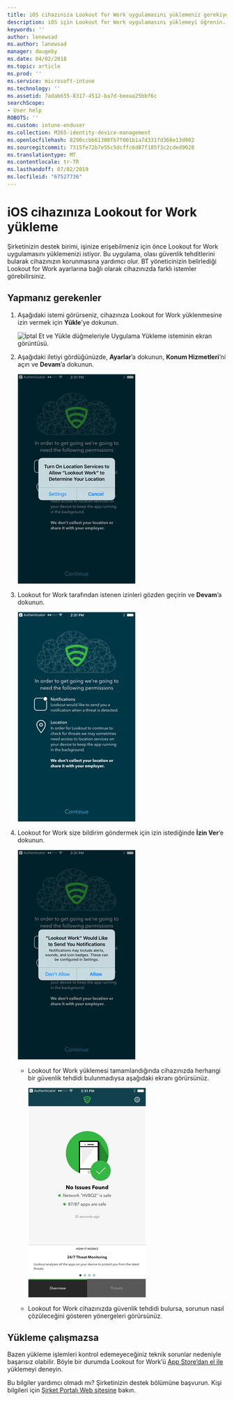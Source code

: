 ```yaml
---
title: iOS cihazınıza Lookout for Work uygulamasını yüklemeniz gerekiyor | Microsoft Docs
description: iOS için Lookout for Work uygulamasını yüklemeyi öğrenin.
keywords: ''
author: lenewsad
ms.author: lanewsad
manager: dougeby
ms.date: 04/02/2018
ms.topic: article
ms.prod: ''
ms.service: microsoft-intune
ms.technology: ''
ms.assetid: 7adab655-8317-4512-ba7d-beeaa25bbf6c
searchScope:
- User help
ROBOTS: ''
ms.custom: intune-enduser
ms.collection: M365-identity-device-management
ms.openlocfilehash: 8290ccbb61308fb7f001b1a7d331fd366e13d902
ms.sourcegitcommit: 7315fe72b7e55c5dcffc6d87f185f3c2cded9028
ms.translationtype: MT
ms.contentlocale: tr-TR
ms.lasthandoff: 07/02/2019
ms.locfileid: "67527736"
---
```

# <a name="install-lookout-for-work-on-your-ios-device"></a>iOS cihazınıza Lookout for Work yükleme


Şirketinizin destek birimi, işinize erişebilmeniz için önce Lookout for Work uygulamasını yüklemenizi istiyor. Bu uygulama, olası güvenlik tehditlerini bularak cihazınızın korunmasına yardımcı olur. BT yöneticinizin belirlediği Lookout for Work ayarlarına bağlı olarak cihazınızda farklı istemler görebilirsiniz.


## <a name="what-you-need-to-do"></a>Yapmanız gerekenler

1. Aşağıdaki istemi görürseniz, cihazınıza Lookout for Work yüklenmesine izin vermek için **Yükle**’ye dokunun.

      ![İptal Et ve Yükle düğmeleriyle Uygulama Yükleme isteminin ekran görüntüsü.](/intune-user-help/media/ios-mts-install-app-request-after-1804.png)

2. Aşağıdaki iletiyi gördüğünüzde, **Ayarlar**’a dokunun, **Konum Hizmetleri**’ni açın ve **Devam**’a dokunun.

      ![Ayarlar’a ve ardından Konum Hizmetleri’ne dokunun](./media/ios-lfw-allow-location-services.png)

3. Lookout for Work tarafından istenen izinleri gözden geçirin ve **Devam**’a dokunun.

      ![artık Lookout for Work’e bağlısınız](./media/ios-lfw-permissions-lookout-needs.png)

4. Lookout for Work size bildirim göndermek için izin istediğinde **İzin Ver**’e dokunun.

     ![Ayarlar’a ve ardından Konum Hizmetleri’ne dokunun](./media/ios-lfw-allow-notifications.png)

   * Lookout for Work yüklemesi tamamlandığında cihazınızda herhangi bir güvenlik tehdidi bulunmadıysa aşağıdaki ekranı görürsünüz.

     ![Lookout for Work hiçbir güvenlik tehdidi bulamadı](./media/ios-lfw-no-threats-found.png)

   * Lookout for Work cihazınızda güvenlik tehdidi bulursa, sorunun nasıl çözüleceğini gösteren yönergeleri görürsünüz.

## <a name="if-the-installation-doesnt-work"></a>Yükleme çalışmazsa

Bazen yükleme işlemleri kontrol edemeyeceğiniz teknik sorunlar nedeniyle başarısız olabilir. Böyle bir durumda Lookout for Work’ü [App Store’dan el ile](https://itunes.apple.com/app/lookout-for-work/id997193468) yüklemeyi deneyin.

Bu bilgiler yardımcı olmadı mı? Şirketinizin destek bölümüne başvurun. Kişi bilgileri için [Şirket Portalı Web sitesine](https://go.microsoft.com/fwlink/?linkid=2010980) bakın.

